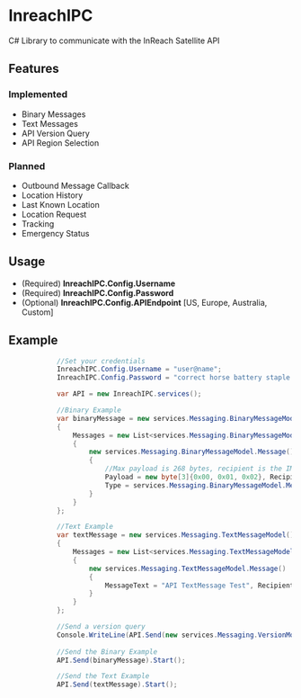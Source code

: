 # InreachIPC
C# Library to communicate with the InReach Satellite API

## Features
### Implemented
* Binary Messages
* Text Messages
* API Version Query
* API Region Selection
### Planned
* Outbound Message Callback
* Location History
* Last Known Location
* Location Request
* Tracking
* Emergency Status

## Usage
* (Required) **InreachIPC.Config.Username**
* (Required) **InreachIPC.Config.Password**
* (Optional) **InreachIPC.Config.APIEndpoint** [US, Europe, Australia, Custom]

## Example
```C#
            //Set your credentials
            InreachIPC.Config.Username = "user@name";
            InreachIPC.Config.Password = "correct horse battery staple!";

            var API = new InreachIPC.services();

            //Binary Example
            var binaryMessage = new services.Messaging.BinaryMessageModel()
            {
                Messages = new List<services.Messaging.BinaryMessageModel.Message>()
                {
                    new services.Messaging.BinaryMessageModel.Message()
                    {
                        //Max payload is 268 bytes, recipient is the IMEI
                        Payload = new byte[3]{0x00, 0x01, 0x02}, Recipients = {55555555555555},
                        Type = services.Messaging.BinaryMessageModel.Message.BinaryTypeModel.Generic
                    }
                }
            };

            //Text Example
            var textMessage = new services.Messaging.TextMessageModel()
            {
                Messages = new List<services.Messaging.TextMessageModel.Message>()
                {
                    new services.Messaging.TextMessageModel.Message()
                    {
                        MessageText = "API TextMessage Test", Recipients = {55555555555555}, Sender = "1234567890", Timestamp = DateTime.UtcNow
                    }
                }
            };

            //Send a version query
            Console.WriteLine(API.Send(new services.Messaging.VersionModel()).Result.Content.ReadAsStringAsync().Result);
            
            //Send the Binary Example
            API.Send(binaryMessage).Start();

            //Send the Text Example
            API.Send(textMessage).Start();
```
